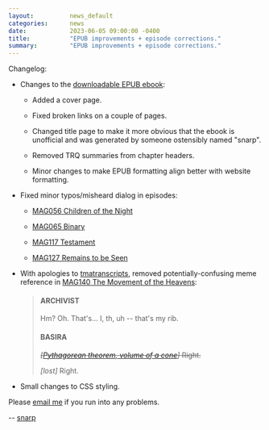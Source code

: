 ```yaml
---
layout:          news_default
categories:      news
date:            2023-06-05 09:00:00 -0400
title:           "EPUB improvements + episode corrections."
summary:         "EPUB improvements + episode corrections."
---
```


Changelog:

* Changes to the [downloadable EPUB ebook]({{site.baseurl}}/assets/the_magnus_archives.epub):

    - Added a cover page.

    - Fixed broken links on a couple of pages.

    - Changed title page to make it more obvious that the ebook is unofficial and was generated by someone ostensibly named "snarp".

    - Removed TRQ summaries from chapter headers.

    - Minor changes to make EPUB formatting align better with website formatting.

* Fixed minor typos/misheard dialog in episodes:

    - [MAG056 Children of the Night]({{site.baseurl}}/episode/056.html)

    - [MAG065 Binary]({{site.baseurl}}/episode/065.html)

    - [MAG117 Testament]({{site.baseurl}}/episode/117.html)

    - [MAG127 Remains to be Seen]({{site.baseurl}}/episode/127.html)

* With apologies to [tmatranscripts](https://tmatranscripts.tumblr.com/), removed potentially-confusing meme reference in [MAG140 The Movement of the Heavens]({{site.baseurl}}/episode/140.html):

    > #### ARCHIVIST
    > 
    > Hm? Oh. That's... I, th, uh -- that's my rib.
    > 
    > #### BASIRA
    > 
    > <del>_[<a href="https://web.archive.org/web/20200207170105/https://knowyourmeme.com/memes/math-lady-confused-lady">Pythagorean theorem, volume of a cone</a>]_ Right.</del>
    > 
    > _[lost]_ Right.

* Small changes to CSS styling.

Please [email me](mailto:snarp@snarp.work) if you run into any problems.

-- [snarp](http://snarp.tumblr.com/)